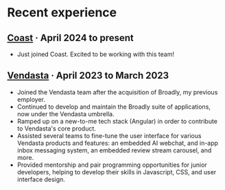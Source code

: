 # Recent experience

## [**Coast**](https://www.coastapp.com) · April 2024 to present

- Just joined Coast. Excited to be working with this team!

## [**Vendasta**](https://www.vendasta.com) · April 2023 to March 2023

- Joined the Vendasta team after the acquisition of Broadly, my previous employer.
- Continued to develop and maintain the Broadly suite of applications, now under the Vendasta umbrella.
- Ramped up on a new-to-me tech stack (Angular) in order to contribute to Vendasta's core product.
- Assisted several teams to fine-tune the user interface for various Vendasta products and features: an embedded AI webchat, and in-app inbox messaging system, an embedded review stream carousel, and more.
- Provided mentorship and pair programming opportunities for junior developers, helping to develop their skills in Javascript, CSS, and user interface design.
